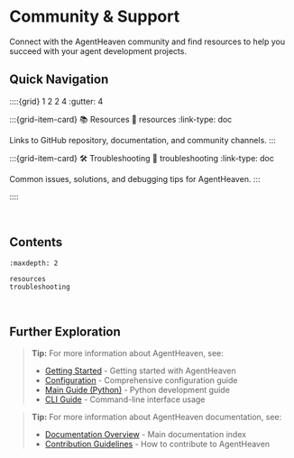 # Community & Support

Connect with the AgentHeaven community and find resources to help you succeed with your agent development projects.

## Quick Navigation

::::{grid} 1 2 2 4
:gutter: 4

:::{grid-item-card} 📚 Resources
:link: resources
:link-type: doc

Links to GitHub repository, documentation, and community channels.
:::

:::{grid-item-card} 🛠️ Troubleshooting
:link: troubleshooting
:link-type: doc

Common issues, solutions, and debugging tips for AgentHeaven.
:::

::::

<br/>

## Contents

```{toctree}
:maxdepth: 2

resources
troubleshooting
```

<br/>

## Further Exploration

> **Tip:** For more information about AgentHeaven, see:
> - [Getting Started](../getting-started/index.md) - Getting started with AgentHeaven
> - [Configuration](../configuration/index.md) - Comprehensive configuration guide
> - [Main Guide (Python)](../python-guide/index.md) - Python development guide
> - [CLI Guide](../cli-guide/index.md) - Command-line interface usage

> **Tip:** For more information about AgentHeaven documentation, see:
> - [Documentation Overview](../index.md) - Main documentation index
> - [Contribution Guidelines](../contribution/index.md) - How to contribute to AgentHeaven

<br/>

